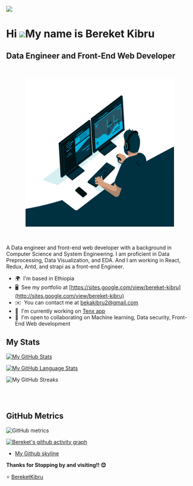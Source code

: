 ![](https://komarev.com/ghpvc/?username=bereketkibru)

Hi ![](https://user-images.githubusercontent.com/18350557/176309783-0785949b-9127-417c-8b55-ab5a4333674e.gif)My name is Bereket Kibru
=====================================================================================================================================

Data Engineer and Front-End Web Developer
-----------------------------------------

<br>

<p align = "center"><img src="./giphy.gif" alt="Bereket Kibru" width = "400px" height = "400px"/></p>

<br>

A Data engineer and front-end web developer with a background in Computer Science and System Engineering. I am proficient in Data Preprocessing, Data Visualization, and EDA. And I am working in React, Redux, Antd, and strapi as a front-end Engineer.

* 🌍  I'm based in Ethiopia
* 🖥️  See my portfolio at [https://sites.google.com/view/bereket-kibru](http://sites.google.com/view/bereket-kibru)
* ✉️  You can contact me at [bekakibru2@gmail.com](mailto:bekakibru2@gmail.com)
* 🚀  I'm currently working on [Tenx app](https://tenx.10academy.org)
* 🤝  I'm open to collaborating on Machine learning, Data security, Front-End Web development

 
 ## My Stats

[![My GitHub Stats](https://github-readme-stats.vercel.app/api/?username=bereketkibru&count_private=true&theme=buefy&showicons=true)](https://github-readme-stats.vercel.app/api/?username=bereketkibru&count_private=true&theme=buefy&showicons=true)

[![My GitHub Language Stats](https://github-readme-stats.vercel.app/api/top-langs/?username=bereketkibru&langs_count=5&theme=buefy)](https://github-readme-stats.vercel.app/api/top-langs/?username=bereketkibru&langs_count=5&theme=buefy)

![My GitHub Streaks](https://github-readme-streak-stats.herokuapp.com/?user=bereketkibru&)

<br />
<br />

## GitHub Metrics

![GitHub metrics](https://metrics.lecoq.io/bereketkibru)

[![Bereket's github activity graph](https://activity-graph.herokuapp.com/graph?username=bereketkibru&theme=dracula)](https://github.com/bereketkibru/github-readme-activity-graph)

- [My Github skyline](https://skyline.github.com/bereketkibru/2022)



**Thanks for Stopping by and visiting!! 😊**

<p align="center">

⭐️ [BereketKibru](https://github.com/bereketkibru)

</p>

